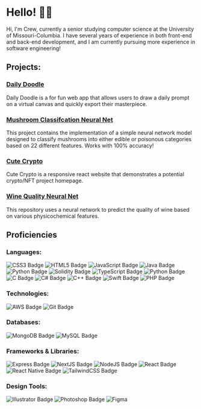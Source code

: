 # Hello! 👋🏻

Hi, I'm Crew, currently a senior studying computer science at the University of Missouri-Columbia. I have several years of experience in both front-end and back-end development, and I am currently pursuing more experience in software engineering!

## Projects:
### [Daily Doodle](https://github.com/crewgamble/Daily-Doodle)
Daily Doodle is a for fun web app that allows users to draw a daily prompt on a virtual canvas and quickly export their masterpiece. 

### [Mushroom Classifcation Neural Net](https://github.com/crewgamble/Mushroom-Neural-net)
This project contains the implementation of a simple neural network model designed to classify mushrooms into either edible or poisonous categories based on 22 different features. Works with 100% accuracy!

### [Cute Crypto](https://github.com/crewgamble/Cute-Crypto)
Cute Crypto is a responsive react website that demonstrates a potential crypto/NFT project homepage.

### [Wine Quality Neural Net](https://github.com/crewgamble/Wine-Quality-Neural-Net)
This repository uses a neural network to predict the quality of wine based on various physicochemical features. 

## Proficiencies

### Languages:

![CSS3 Badge](https://img.shields.io/badge/CSS3-1572B6?style=for-the-badge&logo=css3&logoColor=white)
![HTML5 Badge](https://img.shields.io/badge/HTML5-E34F26?style=for-the-badge&logo=html5&logoColor=white)
![JavaScript Badge](https://img.shields.io/badge/JavaScript-323330?style=for-the-badge&logo=javascript&logoColor=F7DF1E)
![Java Badge](https://img.shields.io/badge/Java-4EA94B?style=for-the-badge)
![Python Badge](https://img.shields.io/badge/Python-FFD43B?style=for-the-badge&logo=python&logoColor=blue)
![Solidity Badge](https://img.shields.io/badge/Solidity-e6e6e6?style=for-the-badge&logo=solidity&logoColor=black)
![TypeScript Badge](https://img.shields.io/badge/TypeScript-007ACC?style=for-the-badge&logo=typescript&logoColor=white)
![Python Badge](https://img.shields.io/badge/Python-FFD43B?style=for-the-badge&logo=python&logoColor=blue)
![C Badge](https://img.shields.io/badge/Python-FFD43B?style=for-the-badge&logo=python&logoColor=blue)
![C# Badge](https://img.shields.io/badge/C%23-239120?style=for-the-badge&logo=csharp&logoColor=white)
![C++ Badge](https://img.shields.io/badge/C%2B%2B-00599C?style=for-the-badge&logo=c%2B%2B&logoColor=white)
![Swift Badge](https://img.shields.io/badge/Swift-FA7343?style=for-the-badge&logo=swift&logoColor=white)
![PHP Badge](https://img.shields.io/badge/PHP-777BB4?style=for-the-badge&logo=php&logoColor=white)

### Technologies:

![AWS Badge](https://img.shields.io/badge/AWS-FF9900?style=for-the-badge&logo=amazonaws&logoColor=white)
![Git Badge](https://img.shields.io/badge/GIT-E44C30?style=for-the-badge&logo=git&logoColor=white)

### Databases:

![MongoDB Badge](https://img.shields.io/badge/MongoDB-4EA94B?style=for-the-badge&logo=mongodb&logoColor=white)
![MySQL Badge](https://img.shields.io/badge/MySQL-005C84?style=for-the-badge&logo=mysql&logoColor=white)

### Frameworks & Libraries:

![Express Badge](https://img.shields.io/badge/Express%20js-000000?style=for-the-badge&logo=express&logoColor=white)
![NextJS Badge](https://img.shields.io/badge/next%20js-000000?style=for-the-badge&logo=nextdotjs&logoColor=white)
![NodeJS Badge](https://img.shields.io/badge/Node%20js-339933?style=for-the-badge&logo=nodedotjs&logoColor=white)
![React Badge](https://img.shields.io/badge/React-20232A?style=for-the-badge&logo=react&logoColor=61DAFB)
![React Native Badge](https://img.shields.io/badge/React_Native-20232A?style=for-the-badge&logo=react&logoColor=61DAFB)
![TailwindCSS Badge](https://img.shields.io/badge/Tailwind_CSS-38B2AC?style=for-the-badge&logo=tailwind-css&logoColor=white)

### Design Tools:

![Illustrator Badge](https://img.shields.io/badge/Adobe%20Illustrator-FF9A00?style=for-the-badge&logo=adobe%20illustrator&logoColor=white)
![Photoshop Badge](https://img.shields.io/badge/Adobe%20Photoshop-31A8FF?style=for-the-badge&logo=Adobe%20Photoshop&logoColor=black)
![Figma](https://img.shields.io/badge/Figma-F24E1E?style=for-the-badge&logo=figma&logoColor=white)
